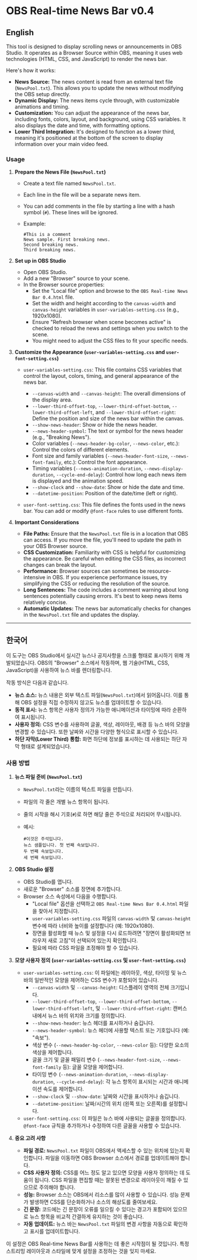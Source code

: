 # OBS Real-time News Bar v0.4

## English

This tool is designed to display scrolling news or announcements in OBS Studio. It operates as a Browser Source within OBS, meaning it uses web technologies (HTML, CSS, and JavaScript) to render the news bar.

Here's how it works:

* **News Source:** The news content is read from an external text file (`NewsPool.txt`). This allows you to update the news without modifying the OBS setup directly.
* **Dynamic Display:** The news items cycle through, with customizable animations and timing.
* **Customization:** You can adjust the appearance of the news bar, including fonts, colors, layout, and background, using CSS variables. It also displays the date and time, with formatting options.
* **Lower Third Integration:** It's designed to function as a lower third, meaning it's positioned at the bottom of the screen to display information over your main video feed.

### Usage

1.  **Prepare the News File (`NewsPool.txt`)**

    * Create a text file named `NewsPool.txt`.
    * Each line in the file will be a separate news item.
    * You can add comments in the file by starting a line with a hash symbol (`#`). These lines will be ignored.
    * Example:

        ```text
        #This is a comment
        News sample. First breaking news.
        Second breaking news.
        Third breaking news.
        ```
2.  **Set up in OBS Studio**

    * Open OBS Studio.
    * Add a new "Browser" source to your scene.
    * In the Browser source properties:
        * Set the "Local file" option and browse to the `OBS Real-time News Bar 0.4.html` file.
        * Set the width and height according to the `canvas-width` and `canvas-height` variables in `user-variables-setting.css` (e.g., 1920x1080).
        * Ensure "Refresh browser when scene becomes active" is checked to reload the news and settings when you switch to the scene.
        * You might need to adjust the CSS files to fit your specific needs.
3.  **Customize the Appearance (`user-variables-setting.css` and `user-font-setting.css`)**

    * `user-variables-setting.css`: This file contains CSS variables that control the layout, colors, timing, and general appearance of the news bar.
        * `--canvas-width` and `--canvas-height`: The overall dimensions of the display area.
        * `--lower-third-offset-top`, `--lower-third-offset-bottom`, `--lower-third-offset-left`, and `--lower-third-offset-right`: Define the position and size of the news bar within the canvas.
        * `--show-news-header`: Show or hide the news header.
        * `--news-header-symbol`: The text or symbol for the news header (e.g., "Breaking News").
        * Color variables (`--news-header-bg-color`, `--news-color`, etc.): Control the colors of different elements.
        * Font size and family variables (`--news-header-font-size`, `--news-font-family`, etc.): Control the font appearance.
        * Timing variables (`--news-animation-duration`, `--news-display-duration`, `--cycle-end-delay`): Control how long each news item is displayed and the animation speed.
        * `--show-clock` and `--show-date`: Show or hide the date and time.
        * `--datetime-position`: Position of the date/time (left or right).

    * `user-font-setting.css`: This file defines the fonts used in the news bar. You can add or modify `@font-face` rules to use different fonts.
4.  **Important Considerations**

    * **File Paths:** Ensure that the `NewsPool.txt` file is in a location that OBS can access. If you move the file, you'll need to update the path in your OBS Browser source.
    * **CSS Customization:** Familiarity with CSS is helpful for customizing the appearance. Be careful when editing the CSS files, as incorrect changes can break the layout.
    * **Performance:** Browser sources can sometimes be resource-intensive in OBS. If you experience performance issues, try simplifying the CSS or reducing the resolution of the source.
    * **Long Sentences:** The code includes a comment warning about long sentences potentially causing errors. It's best to keep news items relatively concise.
    * **Automatic Updates:** The news bar automatically checks for changes in the `NewsPool.txt` file and updates the display.

---

## 한국어

이 도구는 OBS Studio에서 실시간 뉴스나 공지사항을 스크롤 형태로 표시하기 위해 개발되었습니다. OBS의 "Browser" 소스에서 작동하며, 웹 기술(HTML, CSS, JavaScript)을 사용하여 뉴스 바를 렌더링합니다.

작동 방식은 다음과 같습니다.

* **뉴스 소스:** 뉴스 내용은 외부 텍스트 파일(`NewsPool.txt`)에서 읽어옵니다. 이를 통해 OBS 설정을 직접 수정하지 않고도 뉴스를 업데이트할 수 있습니다.
* **동적 표시:** 뉴스 항목은 사용자 정의가 가능한 애니메이션과 타이밍에 따라 순환하여 표시됩니다.
* **사용자 정의:** CSS 변수를 사용하여 글꼴, 색상, 레이아웃, 배경 등 뉴스 바의 모양을 변경할 수 있습니다. 또한 날짜와 시간을 다양한 형식으로 표시할 수 있습니다.
* **하단 자막(Lower Third) 통합:** 화면 하단에 정보를 표시하는 데 사용되는 하단 자막 형태로 설계되었습니다.

### 사용 방법

1.  **뉴스 파일 준비 (`NewsPool.txt`)**

    * `NewsPool.txt`라는 이름의 텍스트 파일을 만듭니다.
    * 파일의 각 줄은 개별 뉴스 항목이 됩니다.
    * 줄의 시작을 해시 기호(`#`)로 하면 해당 줄은 주석으로 처리되어 무시됩니다.
    * 예시:

        ```text
        #이것은 주석입니다.
        뉴스 샘플입니다. 첫 번째 속보입니다.
        두 번째 속보입니다.
        세 번째 속보입니다.
        ```
2.  **OBS Studio 설정**

    * OBS Studio를 엽니다.
    * 새로운 "Browser" 소스를 장면에 추가합니다.
    * Browser 소스 속성에서 다음을 수행합니다.
        * "Local file" 옵션을 선택하고 `OBS Real-time News Bar 0.4.html` 파일을 찾아서 지정합니다.
        * `user-variables-setting.css` 파일의 `canvas-width` 및 `canvas-height` 변수에 따라 너비와 높이를 설정합니다 (예: 1920x1080).
        * 장면을 활성화할 때 뉴스 및 설정을 다시 로드하려면 "장면이 활성화되면 브라우저 새로 고침"이 선택되어 있는지 확인합니다.
        * 필요에 따라 CSS 파일을 조정해야 할 수 있습니다.
3.  **모양 사용자 정의 (`user-variables-setting.css` 및 `user-font-setting.css`)**

    * `user-variables-setting.css`: 이 파일에는 레이아웃, 색상, 타이밍 및 뉴스 바의 일반적인 모양을 제어하는 CSS 변수가 포함되어 있습니다.
        * `--canvas-width` 및 `--canvas-height`: 디스플레이 영역의 전체 크기입니다.
        * `--lower-third-offset-top`, `--lower-third-offset-bottom`, `--lower-third-offset-left`, 및 `--lower-third-offset-right`: 캔버스 내에서 뉴스 바의 위치와 크기를 정의합니다.
        * `--show-news-header`: 뉴스 헤더를 표시하거나 숨깁니다.
        * `--news-header-symbol`: 뉴스 헤더에 사용할 텍스트 또는 기호입니다 (예: "속보").
        * 색상 변수 (`--news-header-bg-color`, `--news-color` 등): 다양한 요소의 색상을 제어합니다.
        * 글꼴 크기 및 글꼴 패밀리 변수 (`--news-header-font-size`, `--news-font-family` 등): 글꼴 모양을 제어합니다.
        * 타이밍 변수 (`--news-animation-duration`, `--news-display-duration`, `--cycle-end-delay`): 각 뉴스 항목이 표시되는 시간과 애니메이션 속도를 제어합니다.
        * `--show-clock` 및 `--show-date`: 날짜와 시간을 표시하거나 숨깁니다.
        * `--datetime-position`: 날짜/시간의 위치 (왼쪽 또는 오른쪽)를 설정합니다.
    * `user-font-setting.css`: 이 파일은 뉴스 바에 사용되는 글꼴을 정의합니다. `@font-face` 규칙을 추가하거나 수정하여 다른 글꼴을 사용할 수 있습니다.
4.  **중요 고려 사항**

    * **파일 경로:** `NewsPool.txt` 파일이 OBS에서 액세스할 수 있는 위치에 있는지 확인합니다. 파일을 이동하면 OBS Browser 소스에서 경로를 업데이트해야 합니다.
    * **CSS 사용자 정의:** CSS를 어느 정도 알고 있으면 모양을 사용자 정의하는 데 도움이 됩니다. CSS 파일을 편집할 때는 잘못된 변경으로 레이아웃이 깨질 수 있으므로 주의해야 합니다.
    * **성능:** Browser 소스는 OBS에서 리소스를 많이 사용할 수 있습니다. 성능 문제가 발생하면 CSS를 단순화하거나 소스의 해상도를 줄여보세요.
    * **긴 문장:** 코드에는 긴 문장이 오류를 일으킬 수 있다는 경고가 포함되어 있으므로 뉴스 항목을 비교적 간결하게 유지하는 것이 좋습니다.
    * **자동 업데이트:** 뉴스 바는 `NewsPool.txt` 파일의 변경 사항을 자동으로 확인하고 표시를 업데이트합니다.

이 설정은 OBS Real-time News Bar를 사용하는 데 좋은 시작점이 될 것입니다. 특정 스트리밍 레이아웃과 스타일에 맞게 설정을 조정하는 것을 잊지 마세요.
